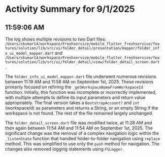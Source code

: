 # Activity Summary for 9/1/2025

## 11:59:06 AM
The log shows multiple revisions to two Dart files: `/Users/skumar14/workspace/Freshservice/mobile_flutter_freshservice/features/solution/lib/src/ui/folder_detail/presentation/mapper/folder_info_ui_model_mapper.dart` and `/Users/skumar14/workspace/Freshservice/mobile_flutter_freshservice/features/solution/lib/src/ui/folder_detail/view/folder_detail_screen.dart`.

The `folder_info_ui_model_mapper.dart` file underwent numerous revisions between 11:19 AM and 11:58 AM on September 1st, 2025.  These revisions primarily focused on refining the  `_getWorkspaceNameFromWorkspaceId` function. Initially, this function was incomplete or incorrectly implemented, with multiple attempts to define its input parameters and return value appropriately. The final version takes a `BootstrapAccount?` and `int` (workspaceId) as parameters and returns a String, or an empty String if the workspace is not found.  The rest of the file remained largely unchanged.

The `folder_detail_screen.dart` file was modified twice, at 11:28 AM and then again between 11:54 AM and 11:54 AM on September 1st, 2025. The  significant change was the removal of a complex navigation logic within the `_listenState` function  that handled folder-to-folder navigation using `replace` method.  This was simplified to use only the `push` method for navigation.  The changes also removed logging statements using `FSLogger`.
